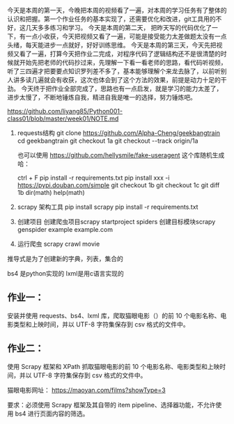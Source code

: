 今天是本周的第一天，今晚把本周的视频看了一遍，对本周的学习任务有了整体的认识和把握。第一个作业任务的基本实现了，还需要优化和改进，git工具用的不好，这几天多多练习和学习。
今天是本周的第二天， 把昨天写的代码优化了一下，有一点小收获，今天把视频又看了一遍，可能是接受能力太差做题太没有一点头绪，每天能进步一点就好，好好训练思维。
今天是本周的第三天，今天先把视频又看了一遍，打算今天把作业二完成，对程序代码了逻辑结构还不是很清楚的时候就开始先把老师的代码抄过来，先理解一下看一看老师的思路，看代码听视频，听了三四遍才把要要点知识罗列差不多了，基本能够理解个来龙去脉了，以前听别人讲多读几遍就会有收获，这次也体会到了这个方法的效果，前提是动力十足的干劲。
今天终于把作业全部完成了，思路也有一点启发，就是学习的能力太差了，进步太慢了，不断地锤炼自我，精进自我是唯一的选择，努力锤炼吧。


https://github.com/liyang85/Python001-class01/blob/master/week01/NOTE.md


1. requests结构
    git clone https://github.com/Alpha-Cheng/geekbangtrain
    cd geekbangtrain
    git checkout 1a
    git checkout --track origin/1a

    也可以使用 https://github.com/hellysmile/fake-useragent 这个库随机生成哈：

    ctrl + F
    pip install -r requirements.txt
    pip install xxx -i https://pypi.douban.com/simple
    git checkout 1b
    git checkout 1c
    git diff 1b
    dir(math)
    help(math)
2. scrapy 架构工具
    pip install scrapy
    pip install -r requirements.txt
3. 创建项目
    创建爬虫项目scrapy startproject spiders
    创建目标模块scrapy genspider example example.com
4. 运行爬虫
    scrapy crawl movie

推导式是为了创建新的字典，列表，集合的
    
bs4 是python实现的  lxml是用c语言实现的
## 作业一：

安装并使用 requests、bs4、lxml 库，爬取猫眼电影（）的前 10 个电影名称、电影类型和上映时间，并以 UTF-8 字符集保存到 csv 格式的文件中。

## 作业二：

使用 Scrapy 框架和 XPath 抓取猫眼电影的前 10 个电影名称、电影类型和上映时间，并以 UTF-8 字符集保存到 csv 格式的文件中。

猫眼电影网址： https://maoyan.com/films?showType=3

要求：必须使用 Scrapy 框架及其自带的 item pipeline、选择器功能，不允许使用 bs4 进行页面内容的筛选。
    

